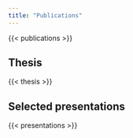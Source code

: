 ```yaml
---
title: "Publications"
---
```

{{< publications >}}

## Thesis

{{< thesis >}}

## Selected presentations

{{< presentations >}}